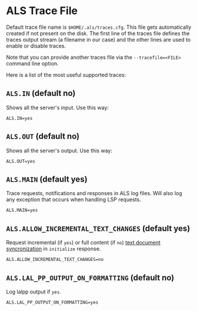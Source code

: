 # ALS Trace File

Default trace file name is `$HOME/.als/traces.cfg`. This file gets automatically created
if not present on the disk. The first line of the traces file
defines the traces output stream (a filename in our case) and the other
lines are used to enable or disable traces.

Note that you can provide another traces file via the `--tracefile=<FILE>` command line option.

Here is a list of the most useful supported traces:

## `ALS.IN` (default no)
Shows all the server's input. Use this way:

    ALS.IN=yes

## `ALS.OUT` (default no)
Shows all the server's output. Use this way:

    ALS.OUT=yes

## `ALS.MAIN` (default yes)
Trace requests, notifications and responses in ALS log files. Will
also log any exception that occurs when handling LSP requests.

    ALS.MAIN=yes

## `ALS.ALLOW_INCREMENTAL_TEXT_CHANGES` (default yes)
Request incremental (if `yes`) or full content (if `no`)
[text document syncronization](https://microsoft.github.io/language-server-protocol/specification#textDocument_synchronization)
in `initialize` response.

    ALS.ALLOW_INCREMENTAL_TEXT_CHANGES=no

## `ALS.LAL_PP_OUTPUT_ON_FORMATTING` (default no)
Log lalpp output if `yes`.

    ALS.LAL_PP_OUTPUT_ON_FORMATTING=yes

